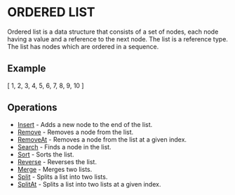 # ORDERED LIST

Ordered list is a data structure that consists of a set of nodes, each node having a value and a reference to the next node. The list is a reference type. The list has nodes which are ordered in a sequence.

## Example
[ 1, 2, 3, 4, 5, 6, 7, 8, 9, 10 ]

## Operations
- [Insert](#) - Adds a new node to the end of the list.
- [Remove](#) - Removes a node from the list.
- [RemoveAt](#) - Removes a node from the list at a given index.
- [Search](#) - Finds a node in the list.
- [Sort](#) - Sorts the list.
- [Reverse](#) - Reverses the list.
- [Merge](#) - Merges two lists.
- [Split](#) - Splits a list into two lists.
- [SplitAt](#) - Splits a list into two lists at a given index.

